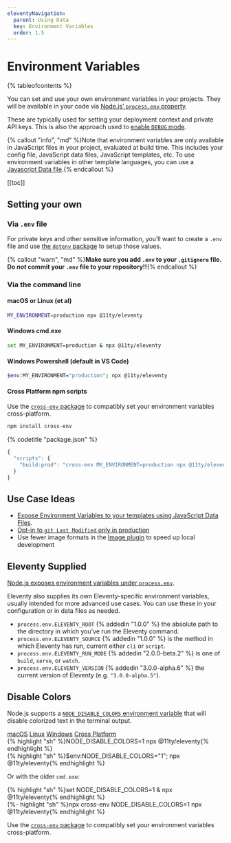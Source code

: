 ```yaml
---
eleventyNavigation:
  parent: Using Data
  key: Environment Variables
  order: 1.5
---
```


# Environment Variables

{% tableofcontents %}

You can set and use your own environment variables in your projects. They will be available in your code via [Node.js’ `process.env` property](https://nodejs.org/api/process.html#process_process_env).

These are typically used for setting your deployment context and private API keys. This is also the approach used to [enable `DEBUG` mode](/docs/debugging/).

{% callout "info", "md" %}Note that environment variables are only available in JavaScript files in your project, evaluated at build time. This includes your config file, JavaScript data files, JavaScript templates, etc. To use environment variables in other template languages, you can use a [Javascript Data file](/docs/data-js/#example-exposing-environment-variables).{% endcallout %}

[[toc]]

## Setting your own

### Via `.env` file

For private keys and other sensitive information, you’ll want to create a `.env` file and use [the `dotenv` package](https://github.com/motdotla/dotenv) to setup those values.

{% callout "warn", "md" %}**Make sure you add `.env` to your `.gitignore` file. Do _not_ commit your `.env` file to your repository!!**{% endcallout %}

### Via the command line

#### macOS or Linux (et al)

```bash
MY_ENVIRONMENT=production npx @11ty/eleventy
```

#### Windows cmd.exe

```bash
set MY_ENVIRONMENT=production & npx @11ty/eleventy
```

#### Windows Powershell (default in VS Code)

```bash
$env:MY_ENVIRONMENT="production"; npx @11ty/eleventy
```

#### Cross Platform npm scripts

Use the [`cross-env` package](https://github.com/kentcdodds/cross-env) to compatibly set your environment variables cross-platform.

```sh
npm install cross-env
```


{% codetitle "package.json" %}

```js
{
  "scripts": {
    "build:prod": "cross-env MY_ENVIRONMENT=production npx @11ty/eleventy"
  }
}
```

## Use Case Ideas

- [Expose Environment Variables to your templates using JavaScript Data Files](/docs/data-js/#example-exposing-environment-variables).
- [Opt-in to `git Last Modified` only in production](/docs/dates/)
- Use fewer image formats in the [Image plugin](/docs/plugins/image/) to speed up local development

## Eleventy Supplied

[Node.js exposes environment variables under `process.env`](https://nodejs.org/api/process.html#process_process_env).

Eleventy also supplies its own Eleventy-specific environment variables, usually intended for more advanced use cases. You can use these in your configuration or in data files as needed.

- `process.env.ELEVENTY_ROOT` {% addedin "1.0.0" %} the absolute path to the directory in which you’ve run the Eleventy command.
- `process.env.ELEVENTY_SOURCE` {% addedin "1.0.0" %} is the method in which Eleventy has run, current either `cli` or `script`.
- `process.env.ELEVENTY_RUN_MODE` {% addedin "2.0.0-beta.2" %} is one of `build`, `serve`, or `watch`.
- `process.env.ELEVENTY_VERSION` {% addedin "3.0.0-alpha.6" %} the current version of Eleventy (e.g. `"3.0.0-alpha.5"`).

## Disable Colors

Node.js supports a [`NODE_DISABLE_COLORS` environment variable](https://nodejs.org/api/cli.html#node_disable_colors1) that will disable colorized text in the terminal output.

<is-land on:visible import="/js/seven-minute-tabs.js">
<seven-minute-tabs class="tabs-flush" persist sync>
	<div role="tablist" aria-label="Choose your Operating System">
		<a href="#disable-colors-nix" id="disable-colors-mac-btn" role="tab" data-tabs-persist="os:mac">macOS</a>
		<a href="#disable-colors-nix" role="tab" data-tabs-persist="os:posix">Linux</a>
		<a href="#disable-colors-win" role="tab" data-tabs-persist="os:win">Windows</a>
		<a href="#disable-colors-all" role="tab" data-tabs-persist="os:all">Cross Platform</a>
	</div>
	<div id="disable-colors-nix" role="tabpanel">
		{% highlight "sh" %}NODE_DISABLE_COLORS=1 npx @11ty/eleventy{% endhighlight %}
	</div>
	<div id="disable-colors-win" role="tabpanel">
		{% highlight "sh" %}$env:NODE_DISABLE_COLORS="1"; npx @11ty/eleventy{% endhighlight %}
		<p>Or with the older <code>cmd.exe</code>:</p>
		{% highlight "sh" %}set NODE_DISABLE_COLORS=1 & npx @11ty/eleventy{% endhighlight %}
	</div>
	<div id="disable-colors-all" role="tabpanel">
		{%- highlight "sh" %}npx cross-env NODE_DISABLE_COLORS=1 npx @11ty/eleventy{% endhighlight %}
		<p>Use the <a href="https://github.com/kentcdodds/cross-env"><code>cross-env</code> package</a> to compatibly set your environment variables cross-platform.</p>
	</div>
</seven-minute-tabs>
<is-land>
